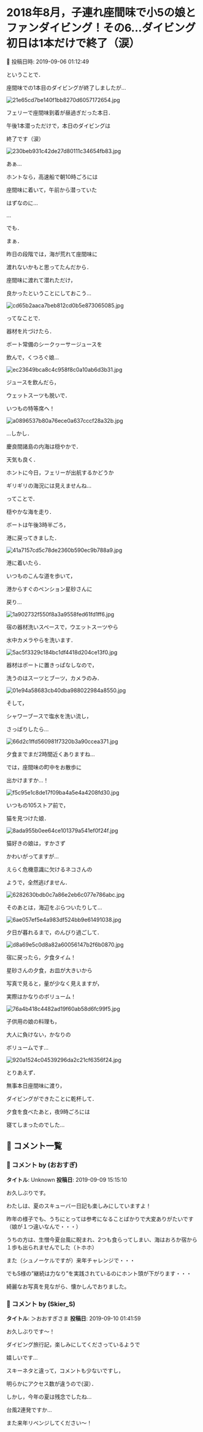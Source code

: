 # 2018年8月，子連れ座間味で小5の娘とファンダイビング！その6…ダイビング初日は1本だけで終了（涙）

📅 投稿日時: 2019-09-06 01:12:49

ということで．


座間味での1本目のダイビングが終了しましたが…




![21e65cd7be140f1bb8270d6057172654.jpg](images/21e65cd7be140f1bb8270d6057172654.jpg)







フェリーで座間味到着が昼過ぎだった本日．


午後1本潜っただけで，本日のダイビングは


終了です（涙）




![230beb931c42de27d80111c34654fb83.jpg](images/230beb931c42de27d80111c34654fb83.jpg)




あぁ…


ホントなら，高速船で朝10時ごろには


座間味に着いて，午前から潜っていた


はずなのに…





…


でも．


まぁ．


昨日の段階では，海が荒れて座間味に


渡れないかもと思ってたんだから．


座間味に渡れて潜れただけ，


良かったということにしておこう…




![cd65b2aaca7beb812cd0b5e873065085.jpg](images/cd65b2aaca7beb812cd0b5e873065085.jpg)




ってなことで．


器材を片づけたら．


ボート常備のシークヮーサージュースを


飲んで，くつろぐ娘…




![ec23649bca8c4c958f8c0a10ab6d3b31.jpg](images/ec23649bca8c4c958f8c0a10ab6d3b31.jpg)







ジュースを飲んだら，


ウェットスーツも脱いで．


いつもの特等席へ！




![a0896537b80a76ece0a637cccf28a32b.jpg](images/a0896537b80a76ece0a637cccf28a32b.jpg)




…しかし．


慶良間諸島の内海は穏やかで．


天気も良く．


ホントに今日，フェリーが出航するかどうか


ギリギリの海況には見えませんね…





ってことで．


穏やかな海を走り．


ボートは午後3時半ごろ，


港に戻ってきました．




![41a7157cd5c78de2360b590ec9b788a9.jpg](images/41a7157cd5c78de2360b590ec9b788a9.jpg)







港に着いたら．


いつものこんな道を歩いて，


港からすぐのペンション星砂さんに


戻り…




![1a902732f550f8a3a9558fed61fd1ff6.jpg](images/1a902732f550f8a3a9558fed61fd1ff6.jpg)




宿の器材洗いスペースで，ウエットスーツやら


水中カメラやらを洗います．




![5ac5f3329c184bc1df4418d204ce13f0.jpg](images/5ac5f3329c184bc1df4418d204ce13f0.jpg)




器材はボートに置きっぱなしなので，


洗うのはスーツとブーツ，カメラのみ．




![01e94a58683cb40dba988022984a8550.jpg](images/01e94a58683cb40dba988022984a8550.jpg)




そして，


シャワーブースで塩水を洗い流し，


さっぱりしたら…




![66d2c1ffd560981f7320b3a90ccea371.jpg](images/66d2c1ffd560981f7320b3a90ccea371.jpg)




夕食までまだ2時間近くありますね…





では，座間味の町中をお散歩に


出かけますか…！




![f5c95e1c8de17f09ba4a5e4a4208fd30.jpg](images/f5c95e1c8de17f09ba4a5e4a4208fd30.jpg)




いつもの105ストア前で，


猫を見つけた娘．




![8ada955b0ee64ce101379a541ef0f24f.jpg](images/8ada955b0ee64ce101379a541ef0f24f.jpg)




猫好きの娘は，すかさず


かわいがってますが…


えらく危機意識に欠けるネコさんの


ようで，全然逃げません．




![6282630bdb0c7a86e2eb6c077e786abc.jpg](images/6282630bdb0c7a86e2eb6c077e786abc.jpg)







そのあとは，海辺をぶらついたりして…




![6ae057ef5e4a983df524bb9e61491038.jpg](images/6ae057ef5e4a983df524bb9e61491038.jpg)




夕日が暮れるまで，のんびり過ごして．




![d8a69e5c0d8a82a60056147b2f6b0870.jpg](images/d8a69e5c0d8a82a60056147b2f6b0870.jpg)




宿に戻ったら，夕食タイム！





星砂さんの夕食，お皿が大きいから


写真で見ると，量が少なく見えますが，


実際はかなりのボリューム！




![76a4b418c4482ad19f60ab58d6fc99f5.jpg](images/76a4b418c4482ad19f60ab58d6fc99f5.jpg)




子供用の娘の料理も，


大人に負けない，かなりの


ボリュームです…




![920a1524c04539296da2c21cf6356f24.jpg](images/920a1524c04539296da2c21cf6356f24.jpg)




とりあえず．


無事本日座間味に渡り，


ダイビングができたことに乾杯して．


夕食を食べたあと，夜9時ごろには


寝てしまったのでした…

## 💬 コメント一覧

### 💬 コメント by (おおすぎ)
**タイトル**: Unknown
**投稿日**: 2019-09-09 15:15:10

お久しぶりです。



わたしは、夏のスキューバー日記も楽しみにしていますよ！

昨年の様子でも、うちにとっては参考になることばかりで大変ありがたいです（娘が１つ違いなんで・・・）



うちの方は、生憎今夏台風に睨まれ、2つも食らってしまい、海はおろか宿から１歩も出られませんでした（トホホ）



また（シュノーケルですが）来年チャレンジで・・・



でもS様の”継続は力なり”を実践されているのにホント頭が下がります・・・



綺麗なお写真を見ながら、懐かしんでおりました。

### 💬 コメント by (Skier_S)
**タイトル**: ＞おおすぎさま
**投稿日**: 2019-09-10 01:41:59

お久しぶりです～！

ダイビング旅行記，楽しみにしてくださっているようで

嬉しいです…

スキーネタと違って，コメントも少ないですし，

明らかにアクセス数が違うので(涙）．



しかし，今年の夏は残念でしたね…

台風2連発ですか…

また来年リベンジしてください～！

